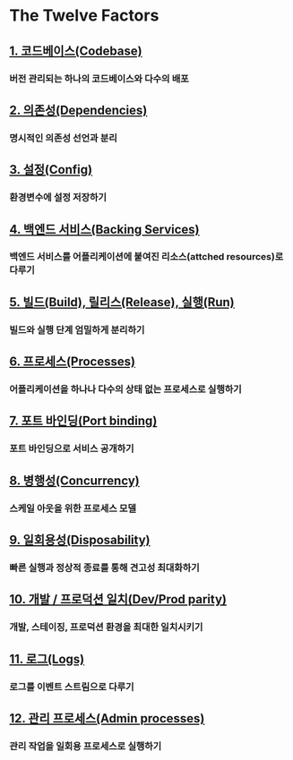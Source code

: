 The Twelve Factors
==================

## [1. 코드베이스(Codebase)](/codebase)
### 버전 관리되는 하나의 코드베이스와 다수의 배포

## [2. 의존성(Dependencies)](/dependencies)
### 명시적인 의존성 선언과 분리

## [3. 설정(Config)](/config)
### 환경변수에 설정 저장하기

## [4. 백엔드 서비스(Backing Services)](/backing-services)
### 백엔드 서비스를 어플리케이션에 붙여진 리소스(attched resources)로 다루기

## [5. 빌드(Build), 릴리스(Release), 실행(Run)](/build-release-run)
### 빌드와 실행 단계 엄밀하게 분리하기

## [6. 프로세스(Processes)](/processes)
### 어플리케이션을 하나나 다수의 상태 없는 프로세스로 실행하기

## [7. 포트 바인딩(Port binding)](/port-binding)
### 포트 바인딩으로 서비스 공개하기

## [8. 병행성(Concurrency)](/concurrency)
### 스케일 아웃을 위한 프로세스 모델

## [9. 일회용성(Disposability)](/disposability)
### 빠른 실행과 정상적 종료를 통해 견고성 최대화하기

## [10. 개발 / 프로덕션 일치(Dev/Prod parity)](/dev-prod-parity)
### 개발, 스테이징, 프로덕션 환경을 최대한 일치시키기

## [11. 로그(Logs)](/logs)
### 로그를 이벤트 스트림으로 다루기

## [12. 관리 프로세스(Admin processes)](/admin-processes)
### 관리 작업을 일회용 프로세스로 실행하기
